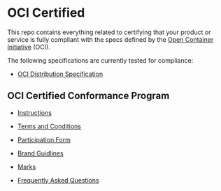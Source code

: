 # OCI Certified

This repo contains everything related to certifying that your product or service
is fully compliant with the specs defined by the [Open Container Initiative](https://www.opencontainers.org/) (OCI).

The following specifications are currently tested for compliance:

- [OCI Distribution Specification](https://github.com/opencontainers/distribution-spec)

## OCI Certified Conformance Program

* [Instructions](instructions.md)

* [Terms and Conditions](./terms-conditions/OCI_Certified_Terms.md)

* [Participation Form](./participation-form/OCI_Certified_Form.md)

* [Brand Guidlines](OCI-certified-brand-guide-v1.pdf)

* [Marks](https://github.com/opencontainers/artwork/tree/master/certified)

* [Frequently Asked Questions](faq.md)
